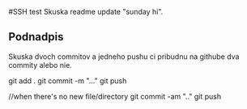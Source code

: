#SSH test
Skuska readme update "sunday hi".

## Podnadpis

Skuska dvoch commitov a jedneho pushu ci pribudnu na githube dva commity alebo nie.

git add .
git commit -m "..."
git push

//when there's no new file/directory
git commit -am ".."
git push

